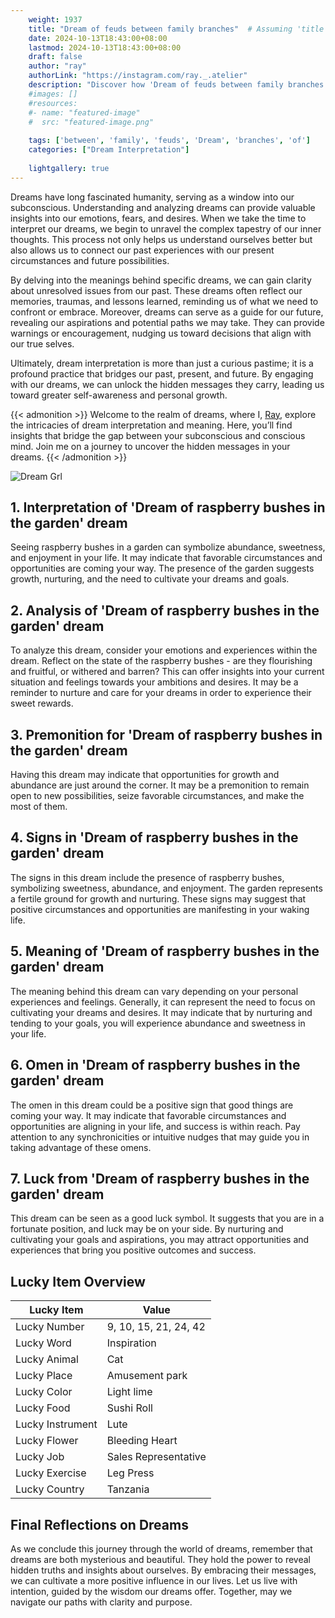 ```yaml
---
    weight: 1937
    title: "Dream of feuds between family branches"  # Assuming 'title' column exists
    date: 2024-10-13T18:43:00+08:00
    lastmod: 2024-10-13T18:43:00+08:00
    draft: false
    author: "ray"
    authorLink: "https://instagram.com/ray._.atelier"
    description: "Discover how 'Dream of feuds between family branches' can interpret your future and uncover its significant meanings in your life."
    #images: []
    #resources:
    #- name: "featured-image"
    #  src: "featured-image.png"
    
    tags: ['between', 'family', 'feuds', 'Dream', 'branches', 'of']
    categories: ["Dream Interpretation"]
    
    lightgallery: true
---
```

    
Dreams have long fascinated humanity, serving as a window into our subconscious. Understanding and analyzing dreams can provide valuable insights into our emotions, fears, and desires. When we take the time to interpret our dreams, we begin to unravel the complex tapestry of our inner thoughts. This process not only helps us understand ourselves better but also allows us to connect our past experiences with our present circumstances and future possibilities.

By delving into the meanings behind specific dreams, we can gain clarity about unresolved issues from our past. These dreams often reflect our memories, traumas, and lessons learned, reminding us of what we need to confront or embrace. Moreover, dreams can serve as a guide for our future, revealing our aspirations and potential paths we may take. They can provide warnings or encouragement, nudging us toward decisions that align with our true selves.

Ultimately, dream interpretation is more than just a curious pastime; it is a profound practice that bridges our past, present, and future. By engaging with our dreams, we can unlock the hidden messages they carry, leading us toward greater self-awareness and personal growth.

{{< admonition >}}
Welcome to the realm of dreams, where I, [Ray](https://instagram.com/ray._.atelier), explore the intricacies of dream interpretation and meaning. Here, you’ll find insights that bridge the gap between your subconscious and conscious mind. Join me on a journey to uncover the hidden messages in your dreams.
{{< /admonition >}}

![Dream Grl](https://cdn.pixabay.com/photo/2017/11/02/03/35/gothic-2910057_1280.jpg "Dream Grl")

## 1. Interpretation of 'Dream of raspberry bushes in the garden' dream

Seeing raspberry bushes in a garden can symbolize abundance, sweetness, and enjoyment in your life. It may indicate that favorable circumstances and opportunities are coming your way. The presence of the garden suggests growth, nurturing, and the need to cultivate your dreams and goals.

## 2. Analysis of 'Dream of raspberry bushes in the garden' dream

To analyze this dream, consider your emotions and experiences within the dream. Reflect on the state of the raspberry bushes - are they flourishing and fruitful, or withered and barren? This can offer insights into your current situation and feelings towards your ambitions and desires. It may be a reminder to nurture and care for your dreams in order to experience their sweet rewards.

## 3. Premonition for 'Dream of raspberry bushes in the garden' dream

Having this dream may indicate that opportunities for growth and abundance are just around the corner. It may be a premonition to remain open to new possibilities, seize favorable circumstances, and make the most of them.

## 4. Signs in 'Dream of raspberry bushes in the garden' dream

The signs in this dream include the presence of raspberry bushes, symbolizing sweetness, abundance, and enjoyment. The garden represents a fertile ground for growth and nurturing. These signs may suggest that positive circumstances and opportunities are manifesting in your waking life.

## 5. Meaning of 'Dream of raspberry bushes in the garden' dream

The meaning behind this dream can vary depending on your personal experiences and feelings. Generally, it can represent the need to focus on cultivating your dreams and desires. It may indicate that by nurturing and tending to your goals, you will experience abundance and sweetness in your life.

## 6. Omen in 'Dream of raspberry bushes in the garden' dream

The omen in this dream could be a positive sign that good things are coming your way. It may indicate that favorable circumstances and opportunities are aligning in your life, and success is within reach. Pay attention to any synchronicities or intuitive nudges that may guide you in taking advantage of these omens.

## 7. Luck from 'Dream of raspberry bushes in the garden' dream

This dream can be seen as a good luck symbol. It suggests that you are in a fortunate position, and luck may be on your side. By nurturing and cultivating your goals and aspirations, you may attract opportunities and experiences that bring you positive outcomes and success.

## Lucky Item Overview
| Lucky Item          | Value              |
|---------------|--------------------|
| Lucky Number        | 9, 10, 15, 21, 24, 42  |
| Lucky Word          | Inspiration |
| Lucky Animal        | Cat |
| Lucky Place         | Amusement park     |
| Lucky Color         | Light lime     |
| Lucky Food          | Sushi Roll      |
| Lucky Instrument    | Lute |
| Lucky Flower        | Bleeding Heart    |
| Lucky Job           | Sales Representative       |
| Lucky Exercise      | Leg Press  |
| Lucky Country       | Tanzania    |


##  Final Reflections on Dreams

As we conclude this journey through the world of dreams, remember that dreams are both mysterious and beautiful. They hold the power to reveal hidden truths and insights about ourselves. By embracing their messages, we can cultivate a more positive influence in our lives. Let us live with intention, guided by the wisdom our dreams offer. Together, may we navigate our paths with clarity and purpose.
